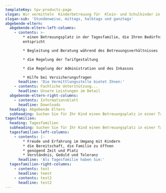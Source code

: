 ```yaml
---
templateKey: tpv-products-page
slogan: Wir vermitteln  Kinderbetreuung für  Klein- und Schulkinder in  Tagesfamilien.
slogan-sub: 'Stundenweise, mittags, halbtags und ganztags'
abgebende-eltern:
  abgebende-eltern-left-columns:
    - contents: >-
        * einen Betreuungsplatz in der Tagesfamilie, die Ihren Bedürfnissen
        entspricht

        * Begleitung und Beratung während des Betreuungsverhältnisses

        * die Regelung der Tarifgestaltung

        * die Regelung der Administration und des Inkassos

        * Hilfe bei Versicherungsfragen
      headline: 'Die Vermittlungsstelle bietet Ihnen:'
    - contents: Fachliche Unterstützung...
      headline: Unsere Leistungen im Detail
  abgebende-eltern-right-columns:
    - contents: Informationsblatt
      headline: Downloads
  heading: Abgebende Eltern
  subheading: Suchen Sie für Ihr Kind einen Betreuungsplatz in einer Tagesfamilie?
tagesfamilien:
  heading: Tagesfamilien
  subheading: Suchen Sie für Ihr Kind einen Betreuungsplatz in einer Tagesfamilie?
  tagesfamilien-left-columns:
    - contents: |-
        * Freude und Erfahrung im Umgang mit Kindern
        * die Bereitschaft, die Familie zu öffnen
        * genügend Zeit und Platz
        * Verständnis, Geduld und Toleranz
      headline: 'Als Tagesfamilie haben Sie:'
  tagesfamilien-right-columns:
    - contents: test
      headline: teest
    - contents: test2
      headline: test2
---
```


